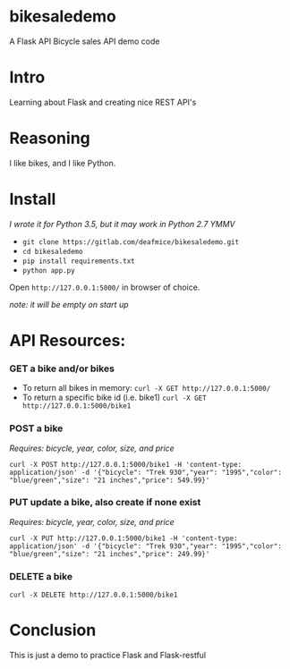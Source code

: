 # bikesaledemo
A Flask API Bicycle sales API demo code

# Intro

Learning about Flask and creating nice REST API's

# Reasoning

I like bikes, and I like Python.

# Install
_I wrote it for Python 3.5, but it may work in Python 2.7 YMMV_

- `git clone https://gitlab.com/deafmice/bikesaledemo.git`
- `cd bikesaledemo`
- `pip install requirements.txt`
- `python app.py`

Open `http://127.0.0.1:5000/` in browser of choice. 

_note: it will be empty on start up_

# API Resources:

### GET a bike and/or bikes
- To return all bikes in memory:
	`curl -X GET http://127.0.0.1:5000/`
- To return a specific bike id (i.e. bike1)
	`curl -X GET http://127.0.0.1:5000/bike1`

### POST a bike
_Requires: bicycle, year, color, size, and price_

`curl -X POST http://127.0.0.1:5000/bike1 -H 'content-type: application/json' -d '{"bicycle": "Trek 930","year": "1995","color": "blue/green","size": "21 inches","price": 549.99}'`

### PUT update a bike, also create if none exist
_Requires: bicycle, year, color, size, and price_

`curl -X PUT http://127.0.0.1:5000/bike1 -H 'content-type: application/json' -d '{"bicycle": "Trek 930","year": "1995","color": "blue/green","size": "21 inches","price": 249.99}'`

### DELETE a bike
`curl -X DELETE http://127.0.0.1:5000/bike1`

# Conclusion

This is just a demo to practice Flask and Flask-restful
